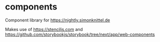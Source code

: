 # components

Component library for https://nightly.simonknittel.de

Makes use of https://stenciljs.com and https://github.com/storybookjs/storybook/tree/next/app/web-components
